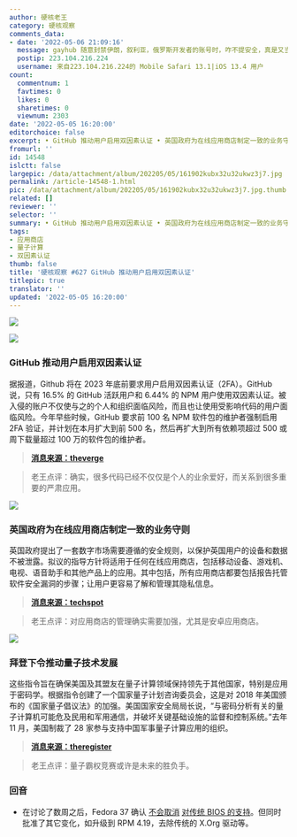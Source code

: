 ```yaml
---
author: 硬核老王
category: 硬核观察
comments_data:
- date: '2022-05-06 21:09:16'
  message: gayhub 随意封禁伊朗，叙利亚，俄罗斯开发者的账号时，咋不提安全，真是又当又立
  postip: 223.104.216.224
  username: 来自223.104.216.224的 Mobile Safari 13.1|iOS 13.4 用户
count:
  commentnum: 1
  favtimes: 0
  likes: 0
  sharetimes: 0
  viewnum: 2303
date: '2022-05-05 16:20:00'
editorchoice: false
excerpt: • GitHub 推动用户启用双因素认证 • 英国政府为在线应用商店制定一致的业务守则 • 拜登下令推动量子技术发展
fromurl: ''
id: 14548
islctt: false
largepic: /data/attachment/album/202205/05/161902kubx32u32ukwz3j7.jpg
permalink: /article-14548-1.html
pic: /data/attachment/album/202205/05/161902kubx32u32ukwz3j7.jpg.thumb.jpg
related: []
reviewer: ''
selector: ''
summary: • GitHub 推动用户启用双因素认证 • 英国政府为在线应用商店制定一致的业务守则 • 拜登下令推动量子技术发展
tags:
- 应用商店
- 量子计算
- 双因素认证
thumb: false
title: '硬核观察 #627 GitHub 推动用户启用双因素认证'
titlepic: true
translator: ''
updated: '2022-05-05 16:20:00'
---
```


![](/data/attachment/album/202205/05/161902kubx32u32ukwz3j7.jpg)


![](/data/attachment/album/202205/05/161913zv4tv43h8k2hv283.jpg)


### GitHub 推动用户启用双因素认证


据报道，Github 将在 2023 年底前要求用户启用双因素认证（2FA）。GitHub 说，只有 16.5% 的 GitHub 活跃用户和 6.44% 的 NPM 用户使用双因素认证。被入侵的账户不仅使与之的个人和组织面临风险，而且也让使用受影响代码的用户面临风险。今年早些时候，GitHub 要求前 100 名 NPM 软件包的维护者强制启用 2FA 验证，并计划在本月扩大到前 500 名，然后再扩大到所有依赖项超过 500 或周下载量超过 100 万的软件包的维护者。



> 
> **[消息来源：theverge](https://www.theverge.com/2022/5/4/23056799/github-contributors-2fa-two-factor-authentication-2023)**
> 
> 
> 



> 
> 老王点评：确实，很多代码已经不仅仅是个人的业余爱好，而关系到很多重要的严肃应用。
> 
> 
> 


![](/data/attachment/album/202205/05/161922a4h2uaslf82846yd.jpg)


### 英国政府为在线应用商店制定一致的业务守则


英国政府提出了一套数字市场需要遵循的安全规则，以保护英国用户的设备和数据不被泄露。拟议的指导方针将适用于任何在线应用商店，包括移动设备、游戏机、电视、语音助手和其他产品上的应用。其中包括，所有应用商店都要包括报告托管软件安全漏洞的步骤；让用户更容易了解和管理其隐私信息。



> 
> **[消息来源：techspot](https://www.techspot.com/news/94468-uk-government-proposes-code-practice-app-stores.html)**
> 
> 
> 



> 
> 老王点评：对应用商店的管理确实需要加强，尤其是安卓应用商店。
> 
> 
> 


![](/data/attachment/album/202205/05/161936zezn51p0hfnhf1e1.jpg)


### 拜登下令推动量子技术发展


这些指令旨在确保美国及其盟友在量子计算领域保持领先于其他国家，特别是应用于密码学。根据指令创建了一个国家量子计划咨询委员会，这是对 2018 年美国颁布的《国家量子倡议法》的加强。美国国家安全局局长说，“与密码分析有关的量子计算机可能危及民用和军用通信，并破坏关键基础设施的监督和控制系统。”去年 11 月，美国制裁了 28 家参与支持中国军事量子计算应用的组织。



> 
> **[消息来源：theregister](https://www.theregister.com/2022/05/05/us_quantum_initiatives/)**
> 
> 
> 



> 
> 老王点评：量子霸权竞赛或许是未来的胜负手。
> 
> 
> 


### 回音


* 在讨论了数周之后，Fedora 37 确认 [不会取消](https://www.phoronix.com/scan.php?page=news_item&px=Fedora-37-Keeps-Legacy-BIOS) [对传统 BIOS 的支持](/article-14439-1.html)。但同时批准了其它变化，如升级到 RPM 4.19，去除传统的 X.Org 驱动等。
